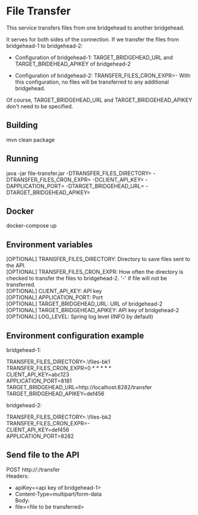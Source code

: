 # File Transfer

This service transfers files from one bridgehead to another bridgehead.

It serves for both sides of the connection. If we transfer the files from bridgehead-1 to
bridgehead-2:

- Configuration of bridgehead-1: TARGET_BRIDGEHEAD_URL and TARGET_BRIDEHEAD_APIKEY of bridgehead-2
  
  
- Configuration of bridgehead-2: TRANSFER_FILES_CRON_EXPR=- 
With this configuration, no files will be transferred to any additional bridgehead.
  
Of course, TARGET_BRIDGEHEAD_URL and TARGET_BRIDGEHEAD_APIKEY don't need to be specified.
  

## Building
mvn clean package

## Running
java -jar file-transfer.jar 
-DTRANSFER_FILES_DIRECTORY=
-DTRANSFER_FILES_CRON_EXPR=
-DCLIENT_API_KEY=
-DAPPLICATION_PORT=
-DTARGET_BRIDGEHEAD_URL=
-DTARGET_BRIDGEHEAD_APIKEY=


## Docker
docker-compose up

## Environment variables
[OPTIONAL] TRANSFER_FILES_DIRECTORY: Directory to save files sent to the API.  
[OPTIONAL] TRANSFER_FILES_CRON_EXPR: How often the directory is checked to transfer the files 
to bridgehead-2. '-' if file will not be transferred.  
[OPTIONAL] CLIENT_API_KEY: API key  
[OPTIONAL] APPLICATION_PORT: Port  
[OPTIONAL] TARGET_BRIDGEHEAD_URL: URL of bridgehead-2  
[OPTIONAL] TARGET_BRIDGEHEAD_APIKEY: API key of bridgehead-2
[OPTIONAL] LOG_LEVEL: Spring log level (INFO by default)


## Environment configuration example
bridgehead-1:

TRANSFER_FILES_DIRECTORY=.\files-bk1  
TRANSFER_FILES_CRON_EXPR=0 * * * * *  
CLIENT_API_KEY=abc123  
APPLICATION_PORT=8181  
TARGET_BRIDGEHEAD_URL=http://localhost:8282/transfer  
TARGET_BRIDGEHEAD_APIKEY=def456  

bridgehead-2:

TRANSFER_FILES_DIRECTORY=.\files-bk2  
TRANSFER_FILES_CRON_EXPR=-  
CLIENT_API_KEY=def456  
APPLICATION_PORT=8282  

## Send file to the API

POST http://<bridgehead-1 server>:<bridgehead-1 port>/transfer  
Headers:   
- apiKey=\<api key of bridgehead-1>  
- Content-Type=multipart/form-data  
Body:  
- file=\<file to be transferred>  
